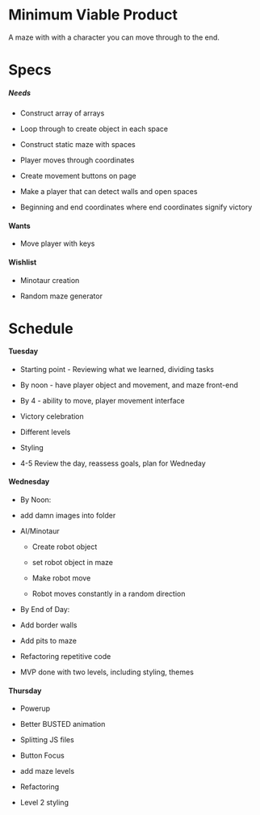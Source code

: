 # Minimum Viable Product

A maze with with a character you can move through to the end.


# Specs

##### Needs

* Construct array of arrays

* Loop through to create object in each space

* Construct static maze with spaces

* Player moves through coordinates

* Create movement buttons on page

* Make a player that can detect walls and open spaces

* Beginning and end coordinates where end coordinates signify victory


#### Wants

* Move player with keys

#### Wishlist

* Minotaur creation

* Random maze generator


# Schedule

#### Tuesday

* Starting point - Reviewing what we learned, dividing tasks

* By noon - have player object and movement, and maze front-end

* By 4 - ability to move, player movement interface

* Victory celebration

* Different levels

* Styling

* 4-5 Review the day, reassess goals, plan for Wedneday


#### Wednesday

* By Noon:

* add damn images into folder

* AI/Minotaur
  * Create robot object

  * set robot object in maze

  * Make robot move

  * Robot moves constantly in a random direction


* By End of Day:

* Add border walls

* Add pits to maze

* Refactoring repetitive code

* MVP done with two levels, including styling, themes

#### Thursday

* Powerup

* Better BUSTED animation

* Splitting JS files

* Button Focus

* add maze levels

* Refactoring

* Level 2 styling
